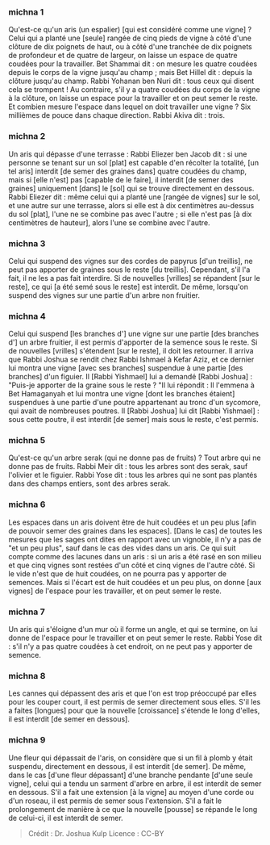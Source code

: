 
### michna 1
Qu'est-ce qu'un aris (un espalier) [qui est considéré comme une vigne] ? Celui qui a planté une [seule] rangée de cinq pieds de vigne à côté d'une clôture de dix poignets de haut, ou à côté d'une tranchée de dix poignets de profondeur et de quatre de largeur, on laisse un espace de quatre coudées pour la travailler. Bet Shammai dit : on mesure les quatre coudées depuis le corps de la vigne jusqu'au champ ; mais Bet Hillel dit : depuis la clôture jusqu'au champ. Rabbi Yohanan ben Nuri dit : tous ceux qui disent cela se trompent ! Au contraire, s'il y a quatre coudées du corps de la vigne à la clôture, on laisse un espace pour la travailler et on peut semer le reste. Et combien mesure l'espace dans lequel on doit travailler une vigne ? Six millièmes de pouce dans chaque direction. Rabbi Akiva dit : trois.

### michna 2
Un aris qui dépasse d'une terrasse : Rabbi Eliezer ben Jacob dit : si une personne se tenant sur un sol [plat] est capable d'en récolter la totalité, [un tel aris] interdit [de semer des graines dans] quatre coudées du champ, mais si [elle n'est] pas [capable de le faire], il interdit [de semer des graines] uniquement [dans] le [sol] qui se trouve directement en dessous. Rabbi Eliezer dit : même celui qui a planté une [rangée de vignes] sur le sol, et une autre sur une terrasse, alors si elle est à dix centimètres au-dessus du sol [plat], l'une ne se combine pas avec l'autre ; si elle n'est pas [à dix centimètres de hauteur], alors l'une se combine avec l'autre.

### michna 3
Celui qui suspend des vignes sur des cordes de papyrus [d'un treillis], ne peut pas apporter de graines sous le reste [du treillis]. Cependant, s'il l'a fait, il ne les a pas fait interdire. Si de nouvelles [vrilles] se répandent [sur le reste], ce qui [a été semé sous le reste] est interdit. De même, lorsqu'on suspend des vignes sur une partie d'un arbre non fruitier.

### michna 4
Celui qui suspend [les branches d'] une vigne sur une partie [des branches d'] un arbre fruitier, il est permis d'apporter de la semence sous le reste. Si de nouvelles [vrilles] s'étendent [sur le reste], il doit les retourner. Il arriva que Rabbi Joshua se rendit chez Rabbi Ishmael à Kefar Aziz, et ce dernier lui montra une vigne [avec ses branches] suspendue à une partie [des branches] d'un figuier. Il [Rabbi Yishmael] lui a demandé [Rabbi Joshua] : "Puis-je apporter de la graine sous le reste ? "Il lui répondit : Il l'emmena à Bet Hamaganyah et lui montra une vigne [dont les branches étaient] suspendues à une partie d'une poutre appartenant au tronc d'un sycomore, qui avait de nombreuses poutres. Il [Rabbi Joshua] lui dit [Rabbi Yishmael] : sous cette poutre, il est interdit [de semer] mais sous le reste, c'est permis.

### michna 5
Qu'est-ce qu'un arbre serak (qui ne donne pas de fruits) ? Tout arbre qui ne donne pas de fruits. Rabbi Meir dit : tous les arbres sont des serak, sauf l'olivier et le figuier. Rabbi Yose dit : tous les arbres qui ne sont pas plantés dans des champs entiers, sont des arbres serak.

### michna 6
Les espaces dans un aris doivent être de huit coudées et un peu plus [afin de pouvoir semer des graines dans les espaces]. [Dans le cas] de toutes les mesures que les sages ont dites en rapport avec un vignoble, il n'y a pas de "et un peu plus", sauf dans le cas des vides dans un aris. Ce qui suit compte comme des lacunes dans un aris : si un aris a été rasé en son milieu et que cinq vignes sont restées d'un côté et cinq vignes de l'autre côté. Si le vide n'est que de huit coudées, on ne pourra pas y apporter de semences. Mais si l'écart est de huit coudées et un peu plus, on donne [aux vignes] de l'espace pour les travailler, et on peut semer le reste.

### michna 7
Un aris qui s'éloigne d'un mur où il forme un angle, et qui se termine, on lui donne de l'espace pour le travailler et on peut semer le reste. Rabbi Yose dit : s'il n'y a pas quatre coudées à cet endroit, on ne peut pas y apporter de semence.

### michna 8
Les cannes qui dépassent des aris et que l'on est trop préoccupé par elles pour les couper court, il est permis de semer directement sous elles. S'il les a faites [longues] pour que la nouvelle [croissance] s'étende le long d'elles, il est interdit [de semer en dessous].

### michna 9
Une fleur qui dépassait de l'aris, on considère que si un fil à plomb y était suspendu, directement en dessous, il est interdit [de semer]. De même, dans le cas [d'une fleur dépassant] d'une branche pendante [d'une seule vigne], celui qui a tendu un sarment d'arbre en arbre, il est interdit de semer en dessous. S'il a fait une extension [à la vigne] au moyen d'une corde ou d'un roseau, il est permis de semer sous l'extension. S'il a fait le prolongement de manière à ce que la nouvelle [pousse] se répande le long de celui-ci, il est interdit de semer.

>Crédit : Dr. Joshua Kulp
>Licence : CC-BY